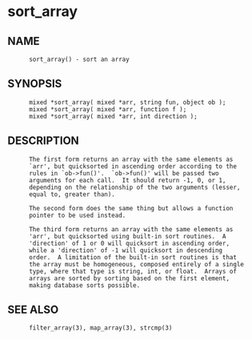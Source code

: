 # sort_array
## NAME
          sort_array() - sort an array

## SYNOPSIS
          mixed *sort_array( mixed *arr, string fun, object ob );
          mixed *sort_array( mixed *arr, function f );
          mixed *sort_array( mixed *arr, int direction );

## DESCRIPTION
          The first form returns an array with the same elements as
          `arr', but quicksorted in ascending order according to the
          rules in `ob->fun()'.  `ob->fun()' will be passed two
          arguments for each call.  It should return -1, 0, or 1,
          depending on the relationship of the two arguments (lesser,
          equal to, greater than).

          The second form does the same thing but allows a function
          pointer to be used instead.

          The third form returns an array with the same elements as
          'arr', but quicksorted using built-in sort routines.  A
          'direction' of 1 or 0 will quicksort in ascending order,
          while a 'direction' of -1 will quicksort in descending
          order.  A limitation of the built-in sort routines is that
          the array must be homogeneous, composed entirely of a single
          type, where that type is string, int, or float.  Arrays of
          arrays are sorted by sorting based on the first element,
          making database sorts possible.

## SEE ALSO
          filter_array(3), map_array(3), strcmp(3)
